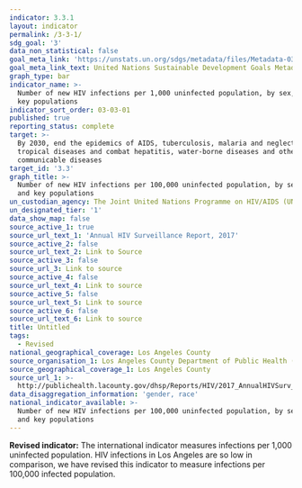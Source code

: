```yaml
---
indicator: 3.3.1
layout: indicator
permalink: /3-3-1/
sdg_goal: '3'
data_non_statistical: false
goal_meta_link: 'https://unstats.un.org/sdgs/metadata/files/Metadata-03-03-01.pdf'
goal_meta_link_text: United Nations Sustainable Development Goals Metadata (PDF 372 KB)
graph_type: bar
indicator_name: >-
  Number of new HIV infections per 1,000 uninfected population, by sex, age and
  key populations
indicator_sort_order: 03-03-01
published: true
reporting_status: complete
target: >-
  By 2030, end the epidemics of AIDS, tuberculosis, malaria and neglected
  tropical diseases and combat hepatitis, water-borne diseases and other
  communicable diseases
target_id: '3.3'
graph_title: >-
  Number of new HIV infections per 100,000 uninfected population, by sex, age
  and key populations
un_custodian_agency: The Joint United Nations Programme on HIV/AIDS (UNAIDS)
un_designated_tier: '1'
data_show_map: false
source_active_1: true
source_url_text_1: 'Annual HIV Surveillance Report, 2017'
source_active_2: false
source_url_text_2: Link to Source
source_active_3: false
source_url_3: Link to source
source_active_4: false
source_url_text_4: Link to source
source_active_5: false
source_url_text_5: Link to source
source_active_6: false
source_url_text_6: Link to source
title: Untitled
tags:
  - Revised
national_geographical_coverage: Los Angeles County
source_organisation_1: Los Angeles County Department of Public Health (DPH)
source_geographical_coverage_1: Los Angeles County
source_url_1: >-
  http://publichealth.lacounty.gov/dhsp/Reports/HIV/2017_AnnualHIVSurv_Report_FINAL_2018Nov15.pdf
data_disaggregation_information: 'gender, race'
national_indicator_available: >-
  Number of new HIV infections per 100,000 uninfected population, by sex, age
  and key populations
---
```

**Revised indicator:**
The international indicator measures infections per 1,000 uninfected population. HIV infections in Los Angeles are so low in comparison, we have revised this indicator to measure infections per 100,000 infected population.
